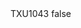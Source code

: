 <?xml version="1.0" encoding="UTF-8"?>
<CustomMetadata xmlns="http://soap.sforce.com/2006/04/metadata">
    <label>TXU1043</label>
    <protected>false</protected>
</CustomMetadata>
